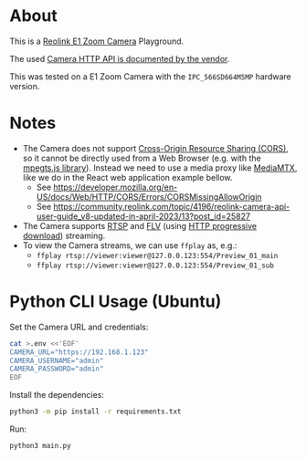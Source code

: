 # About

This is a [Reolink E1 Zoom Camera](https://reolink.com/product/e1-zoom/) Playground.

The used [Camera HTTP API is documented by the vendor](reolink-camera-http-api-user-guide.pdf).

This was tested on a E1 Zoom Camera with the `IPC_566SD664M5MP` hardware version.

# Notes

* The Camera does not support [Cross-Origin Resource Sharing (CORS)](https://developer.mozilla.org/en-US/docs/Glossary/CORS), so it cannot be directly used from a Web Browser (e.g. with the [mpegts.js library](https://github.com/xqq/mpegts.js/blob/master/docs/livestream.md)). Instead we need to use a media proxy like [MediaMTX](https://github.com/bluenviron/mediamtx), like we do in the React web application example bellow.
  * See https://developer.mozilla.org/en-US/docs/Web/HTTP/CORS/Errors/CORSMissingAllowOrigin
  * See https://community.reolink.com/topic/4196/reolink-camera-api-user-guide_v8-updated-in-april-2023/13?post_id=25827
* The Camera supports [RTSP](https://en.wikipedia.org/wiki/Real_Time_Streaming_Protocol) and [FLV](https://en.wikipedia.org/wiki/Flash_Video) (using [HTTP progressive download](https://en.wikipedia.org/wiki/Progressive_download)) streaming.
* To view the Camera streams, we can use `ffplay` as, e.g.:
  * `ffplay rtsp://viewer:viewer@127.0.0.123:554/Preview_01_main`
  * `ffplay rtsp://viewer:viewer@127.0.0.123:554/Preview_01_sub`

# Python CLI Usage (Ubuntu)

Set the Camera URL and credentials:

```bash
cat >.env <<'EOF'
CAMERA_URL="https://192.168.1.123"
CAMERA_USERNAME="admin"
CAMERA_PASSWORD="admin"
EOF
```

Install the dependencies:

```bash
python3 -m pip install -r requirements.txt
```

Run:

```bash
python3 main.py
```
